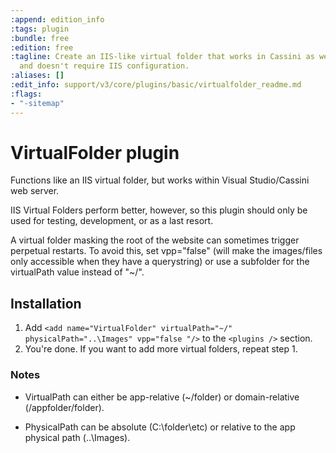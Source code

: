 ```yaml
---
:append: edition_info
:tags: plugin
:bundle: free
:edition: free
:tagline: Create an IIS-like virtual folder that works in Cassini as well as IIS,
  and doesn't require IIS configuration.
:aliases: []
:edit_info: support/v3/core/plugins/basic/virtualfolder_readme.md
:flags:
- "-sitemap"
---
```


# VirtualFolder plugin

Functions like an IIS virtual folder, but works within Visual Studio/Cassini web server.

IIS Virtual Folders perform better, however, so this plugin should only be used for testing, development, or as a last resort.

A virtual folder masking the root of the website can sometimes trigger perpetual restarts. To avoid this, set vpp="false" (will make the images/files only accessible when they have a querystring) or use a subfolder for the virtualPath value instead of "~/".

## Installation

1. Add `<add name="VirtualFolder" virtualPath="~/" physicalPath="..\Images" vpp="false "/>` to the `<plugins />` section.
2. You're done. If you want to add more virtual folders, repeat step 1.


### Notes

* VirtualPath can either be app-relative (~/folder) or domain-relative (/appfolder/folder).

* PhysicalPath can be absolute (C:\folder\etc) or relative to the app physical path (..\Images).